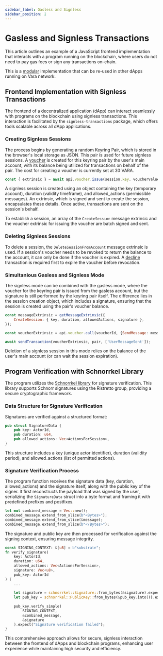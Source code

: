 ```yaml
---
sidebar_label: Gasless and Signless
sidebar_position: 2
---
```


# Gasless and Signless Transactions

This article outlines an example of a JavaScript frontend implementation that interacts with a program running on the blockchain, where users do not need to pay gas fees or sign any transactions on-chain. 

This is a [modular](https://github.com/gear-foundation/dapps/tree/master/frontend/packages/signless-transactions) implementation that can be re-used in other dApps running on Vara network.

## Frontend Implementation with Signless Transactions

The frontend of a decentralized application (dApp) can interact seamlessly with programs on the blockchain using signless transactions. This interaction is facilitated by the `signless-transactions` package, which offers tools scalable across all dApp applications. 

### Creating Signless Sessions

The process begins by generating a random Keyring Pair, which is stored in the browser's local storage as JSON. This pair is used for future signless sessions. A [voucher](docs/api/vouchers.md) is created for this keyring pair by the user's main account, with its balance being utilized for transactions on behalf of the pair. The cost for creating a voucher is currently set at 30 VARA.

```javascript
const { extrinsic } = await api.voucher.issue(session.key, voucherValue, undefined, [programId]);
```

A signless session is created using an object containing the key (temporary account), duration (validity timeframe), and allowed_actions (permissible messages). An extrinsic, which is signed and sent to create the session, encapsulates these details. Once active, transactions are sent on the session's behalf.

To establish a session, an array of the `CreateSession` message extrinsic and the voucher extrinsic for issuing the voucher are batch signed and sent.

### Deleting Signless Sessions

To delete a session, the `DeleteSessionFromAccount` message extrinsic is used. If a session's voucher needs to be revoked to return the balance to the account, it can only be done if the voucher is expired. A [decline](/docs/api/vouchers#decline-a-voucher) transaction is required first to expire the voucher before revocation.

### Simultanious Gasless and Signless Mode

The signless mode can be combined with the gasless mode, where the voucher for the keyring pair is issued from the gasless account, but the signature is still performed by the keyring pair itself. The difference lies in the session creation object, which includes a signature, ensuring that the session is created using the pair's voucher balance.

```javascript
const messageExtrinsic = getMessageExtrinsic({
    CreateSession: { key, duration, allowedActions, signature },
});

const voucherExtrinsic = api.voucher.call(voucherId, {SendMessage: messageExtrinsic});

await sendTransaction(voucherExtrinsic, pair, ['UserMessageSent']);
```

Deletion of a signless session in this mode relies on the balance of the user's main account (or can wait the session expiration).

## Program Verification with Schnorrkel Library

The program utilizes the [Schnorrkel library](https://docs.rs/schnorrkel/latest/schnorrkel/) for signature verification. This library supports Schnorr signatures using the Ristretto group, providing a secure cryptographic framework.

### Data Structure for Signature Verification

Signatures are verified against a structured format:

```rust
pub struct SignatureData {
    pub key: ActorId,
    pub duration: u64,
    pub allowed_actions: Vec<ActionsForSession>,
}
```

This structure includes a key (unique actor identifier), duration (validity period), and allowed_actions (list of permitted actions).

### Signature Verification Process

The program function receives the signature data (key, duration, allowed_actions) and the signature itself, along with the public key of the signer. It first reconstructs the payload that was signed by the user, serializing the `SignatureData` struct into a byte format and framing it with predefined prefixes and postfixes.

```rust
let mut combined_message = Vec::new();
combined_message.extend_from_slice(b"<Bytes>");
combined_message.extend_from_slice(&message);
combined_message.extend_from_slice(b"</Bytes>");
```

The signature and public key are then processed for verification against the signing context, ensuring message integrity.

```rust
const SIGNING_CONTEXT: &[u8] = b"substrate";
fn verify_signature(
    key: ActorId,
    duration: u64,
    allowed_actions: Vec<ActionsForSession>,
    signature: Vec<u8>,
    pub_key: ActorId
) {
    ...
    
    let signature = schnorrkel::Signature::from_bytes(&signature).expect("Invalid signature format");
    let pub_key = schnorrkel::PublicKey::from_bytes(&pub_key.into()).expect("Invalid public key format");
    
    pub_key.verify_simple(
        SIGNING_CONTEXT, 
        &combined_message, 
        &signature
    ).expect("Signature verification failed");
}
```

This comprehensive approach allows for secure, signless interaction between the frontend of dApps and blockchain programs, enhancing user experience while maintaining high security and efficiency.
